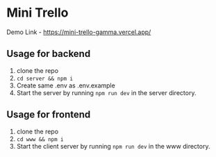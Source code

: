 # Mini Trello

Demo Link - https://mini-trello-gamma.vercel.app/

## Usage for backend

1. clone the repo
2. `cd server && npm i`
3. Create same .env as .env.example
4. Start the server by running `npm run dev` in the server directory.

## Usage for frontend

1. clone the repo
2. `cd www && npm i`
2. Start the client server by running `npm run dev` in the www directory.
